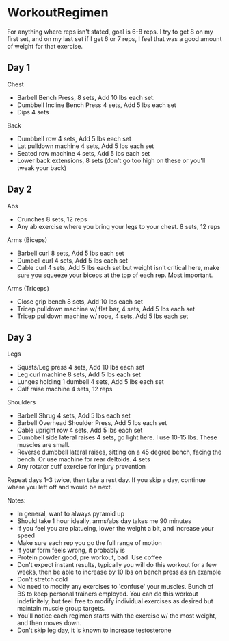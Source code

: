 # WorkoutRegimen

For anything where reps isn't stated, goal is 6-8 reps. I try to get 8 on my first set, and on my last set if I get 6 or 7 reps, I feel that was a good amount of weight for that exercise.

## Day 1
Chest
* Barbell Bench Press, 8 sets, Add 10 lbs each set.
* Dumbbell Incline Bench Press 4 sets, Add 5 lbs each set
* Dips 4 sets

Back
* Dumbbell row 4 sets, Add 5 lbs each set
* Lat pulldown machine 4 sets, Add 5 lbs each set
* Seated row machine 4 sets, Add 5 lbs each set
* Lower back extensions, 8 sets (don't go too high on these or you'll tweak your back)

## Day 2
Abs
* Crunches 8 sets, 12 reps
* Any ab exercise where you bring your legs to your chest. 8 sets, 12 reps

Arms (Biceps)
* Barbell curl 8 sets, Add 5 lbs each set
* Dumbell curl 4 sets, Add 5 lbs each set
* Cable curl 4 sets, Add 5 lbs each set but weight isn't critical here, make sure you squeeze your biceps at the top of each rep. Most important.

Arms (Triceps)
* Close grip bench 8 sets, Add 10 lbs each set
* Tricep pulldown machine w/ flat bar, 4 sets, Add 5 lbs each set
* Tricep pulldown machine w/ rope, 4 sets, Add 5 lbs each set

## Day 3
Legs
* Squats/Leg press 4 sets, Add 10 lbs each set
* Leg curl machine 8 sets, Add 5 lbs each set
* Lunges holding 1 dumbell 4 sets, Add 5 lbs each set
* Calf raise machine 4 sets, 12 reps

Shoulders
* Barbell Shrug 4 sets, Add 5 lbs each set
* Barbell Overhead Shoulder Press, Add 5 lbs each set
* Cable upright row 4 sets, Add 5 lbs each set
* Dumbbell side lateral raises 4 sets, go light here. I use 10-15 lbs. These muscles are small.
* Reverse dumbbell lateral raises, sitting on a 45 degree bench, facing the bench. Or use machine for rear deltoids. 4 sets
* Any rotator cuff exercise for injury prevention

Repeat days 1-3 twice, then take a rest day. If you skip a day, continue where you left off and would be next. 

Notes:
* In general, want to always pyramid up
* Should take 1 hour ideally, arms/abs day takes me 90 minutes
* If you feel you are platueing, lower the weight a bit, and increase your speed
* Make sure each rep you go the full range of motion
* If your form feels wrong, it probably is
* Protein powder good, pre workout, bad. Use coffee 
* Don't expect instant results, typically you will do this workout for a few weeks, then be able to increase by 10 lbs on bench press as an example
* Don't stretch cold
* No need to modify any exercises to 'confuse' your muscles. Bunch of BS to keep personal trainers employed. You can do this workout indefinitely, but feel free to modify individual exercises as desired but maintain muscle group targets.
* You'll notice each regimen starts with the exercise w/ the most weight, and then moves down.
* Don't skip leg day, it is known to increase testosterone 



